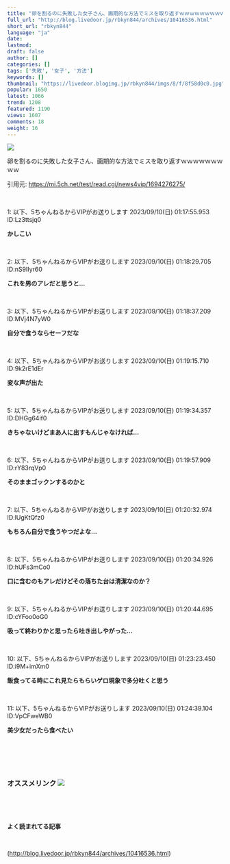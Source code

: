 ```yaml
---
title: "卵を割るのに失敗した女子さん、画期的な方法でミスを取り返すｗｗｗｗｗｗｗｗｗ:暇つぶしニュース"
full_url: "http://blog.livedoor.jp/rbkyn844/archives/10416536.html"
short_url: "rbkyn844"
language: "ja"
date: 
lastmod: 
draft: false
author: []
categories: []
tags: ['失敗', '女子', '方法']
keywords: []
thumbnail: "https://livedoor.blogimg.jp/rbkyn844/imgs/8/f/8f58d0c0.jpg"
popular: 1650
latest: 1066
trend: 1208
featured: 1190
views: 1607
comments: 18
weight: 16
---
```


![](https://livedoor.blogimg.jp/rbkyn844/imgs/8/f/8f58d0c0.jpg)

<div><p>卵を割るのに失敗した女子さん、画期的な方法でミスを取り返すｗｗｗｗｗｗｗｗｗ</p><p>引用元: <a target='_blank' href='https://mi.5ch.net/test/read.cgi/news4vip/1694276275/'>https://mi.5ch.net/test/read.cgi/news4vip/1694276275/</a></p><br><p class='res1'>1: 以下、5ちゃんねるからVIPがお送りします 2023/09/10(日) 01:17:55.953 ID:Lz3ttsjq0 </p> <p class='res2'><b> かしこい<br></b></p> <br> <p class='res1'>2: 以下、5ちゃんねるからVIPがお送りします 2023/09/10(日) 01:18:29.705 ID:nS9IIyr60 </p> <p class='res2'><b> これを男のアレだと思うと… </b></p><br> <p class='res1'>3: 以下、5ちゃんねるからVIPがお送りします 2023/09/10(日) 01:18:37.209 ID:MVj4N7yW0 </p> <p class='res2'><b> 自分で食うならセーフだな </b></p><br> <p class='res1'>4: 以下、5ちゃんねるからVIPがお送りします 2023/09/10(日) 01:19:15.710 ID:9k2rE1dEr </p> <p class='res2'><b> 変な声が出た </b></p><br> <p class='no-pc'></p> <p class='res1'>5: 以下、5ちゃんねるからVIPがお送りします 2023/09/10(日) 01:19:34.357 ID:DHGg64if0 </p> <p class='res2'><b> きちゃないけどまあ人に出すもんじゃなければ… </b></p><br> <p class='res1'>6: 以下、5ちゃんねるからVIPがお送りします 2023/09/10(日) 01:19:57.909 ID:rY83rqVp0 </p> <p class='res2'><b> そのままゴックンするのかと </b></p><br> <p class='res1'>7: 以下、5ちゃんねるからVIPがお送りします 2023/09/10(日) 01:20:32.974 ID:lUgKtQfz0 </p> <p class='res2'><b> もちろん自分で食うやつだよな… </b></p><br> <p class='res1'>8: 以下、5ちゃんねるからVIPがお送りします 2023/09/10(日) 01:20:34.926 ID:hUFs3mCo0 </p> <p class='res2'><b> 口に含むのもアレだけどその落ちた台は清潔なのか？ </b></p><br> <p class='res1'>9: 以下、5ちゃんねるからVIPがお送りします 2023/09/10(日) 01:20:44.695 ID:cYFoo0oG0 </p> <p class='res2'><b> 吸って終わりかと思ったら吐き出しやがった… </b></p><br> <p class='res1'>10: 以下、5ちゃんねるからVIPがお送りします 2023/09/10(日) 01:23:23.450 ID:i9M+imXm0 </p> <p class='res2'><b> 飯食ってる時にこれ見たらもらいゲロ現象で多分吐くと思う </b></p><br> <p class='res1'>11: 以下、5ちゃんねるからVIPがお送りします 2023/09/10(日) 01:24:39.104 ID:VpCFweWB0 </p> <p class='res2'><b> 美少女だったら食べたい </b></p><br> <p id='5077e33f033c4e934bb013c7c4eb8bbd'> </p><br> <br> <p class='no-pc'></p> <h3 class='linkh'>オススメリンク <img src='http://blog.livedoor.jp/rbkyn844/ftp/fusagikom-fikergh.png'></h3> <p class='link2'> </p><br> <p class='no-pc'></p> <p class='no-pc'><br><p><b>よく読まれてる記事</b></p><br></p> </div>

(http://blog.livedoor.jp/rbkyn844/archives/10416536.html)
